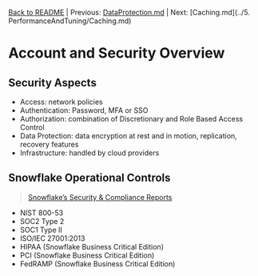 [Back to README](../README.md) | Previous: [DataProtection.md](DataProtection.md) | Next: [Caching.md](../5. PerformanceAndTuning/Caching.md)

# Account and Security Overview #

## Security Aspects ##
* Access: network policies
* Authentication: Password, MFA or SSO
* Authorization: combination of Discretionary and Role Based Access Control
* Data Protection: data encryption at rest and in motion, replication, recovery features
* Infrastructure: handled by cloud providers

## Snowflake Operational Controls ##
> [Snowflake’s Security & Compliance Reports](https://www.snowflake.com/snowflakes-security-compliance-reports/)
* NIST 800-53
* SOC2 Type 2
* SOC1 Type II
* ISO/IEC 27001:2013
* HIPAA (Snowflake Business Critical Edition)
* PCI (Snowflake Business Critical Edition)
* FedRAMP (Snowflake Business Critical Edition)
